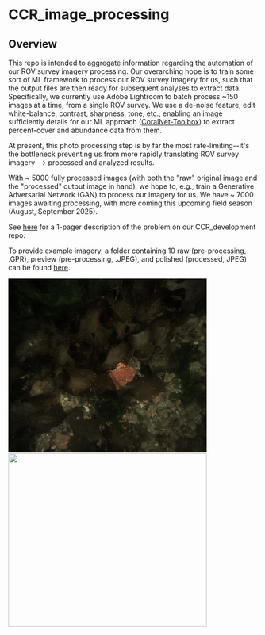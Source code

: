 # CCR_image_processing

## Overview
This repo is intended to aggregate information regarding the automation of our ROV survey imagery processing. 
Our overarching hope is to train some sort of ML framework to process our ROV survey imagery for us, such that the output files are then ready for subsequent analyses to extract data. 
Specifically, we currently use Adobe Lightroom to batch process ~150 images at a time, from a single ROV survey.
We use a de-noise feature, edit white-balance, contrast, sharpness, tone, etc., enabling an image sufficiently details for our ML approach ([CoralNet-Toolbox](https://github.com/Jordan-Pierce/CoralNet-Toolbox)) to extract percent-cover and abundance data from them. 

At present, this photo processing step is by far the most rate-limiting--it's the bottleneck preventing us from more rapidly translating ROV survey imagery --> processed and analyzed results. 

With ~ 5000 fully processed images (with both the "raw" original image and the "processed" output image in hand), we hope to, e.g., train a Generative Adversarial Network (GAN) to process our imagery for us. 
We have ~ 7000 images awaiting processing, with more coming this upcoming field season (August, September 2025). 

See [here](https://github.com/Seattle-Aquarium/CCR_development/blob/main/1-pagers/AI-ML_image_processing.md) for a 1-pager description of the problem on our CCR_development repo. 

To provide example imagery, a folder containing 10 raw (pre-processing, .GPR), preview (pre-processing, .JPEG), and polished (processed, JPEG) can be found [here](https://github.com/zhrandell/CCR_image_processing/tree/main/example_raw_and_processed_photos). 

<p float="center">
  <img src="example_raw_and_processed_photos/input_JPEG/2024_10_08_10-37-22.JPG" width="400" height="350" />
  <img src="example_raw_and_processed_photos/output_JPEG/2024_10_08_10-37-22.jpg" width="400" height="350" />
 </p>
